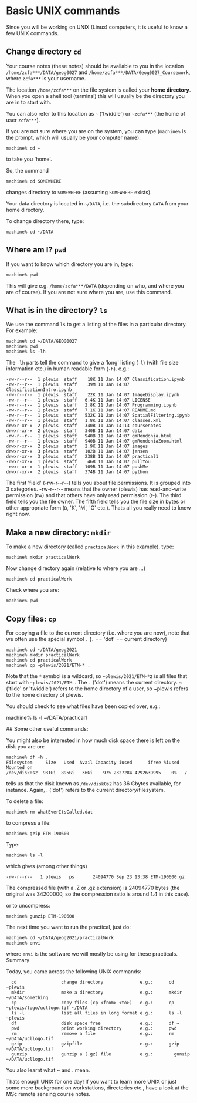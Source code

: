 # Basic UNIX commands

Since you will be working on UNIX (Linux) computers, it is useful to know a few UNIX commands.

## Change directory `cd`

Your course notes (these notes) should be available to you in the location `/home/zcfa***/DATA/geog0027` and `/home/zcfa***/DATA/Geog0027_Coursework`, where `zcfa***` is your username.

The location `/home/zcfa***` on the file system is called your **home directory**. When you open a shell tool (terminal) this will usually be the directory you are in to start with.

You can also refer to this location as `~` ('twiddle') or `~zcfa***` (the home of user `zcfa***`).

If you are not sure where you are on the system, you can type (`machine%` is the prompt, which will usually be your computer name):

    machine% cd ~
  
to take you 'home'.

So, the command 

    machine% cd SOMEWHERE
  
changes directory to `SOMEWHERE` (assuming `SOMEWHERE` exists).

Your data directory is located in `~/DATA`, i.e. the subdirectory `DATA` from your home directory.

To change directory there, type:

    machine% cd ~/DATA
 
## Where am I? `pwd`

If you want to know which directory you are in, type:

    machine% pwd
    
This will give e.g. `/home/zcfa***/DATA` (depending on who, and where you are of course). If you are not sure where you are, use this command.

## What is in the directory? `ls`

We use the command `ls` to get a listing of the files in a particular directory. For example:

    machine% cd ~/DATA/GEOG0027
    machine% pwd
    machine% ls -lh
    
The `-lh` parts tell the command to give a 'long' listing (`-l`) (with file size information etc.) in human readable form (`-h`). e.g.:

    -rw-r--r--  1 plewis  staff    18K 11 Jan 14:07 Classification.ipynb
    -rw-r--r--  1 plewis  staff    39M 11 Jan 14:07 ClassificationIntro.ipynb
    -rw-r--r--  1 plewis  staff    22K 11 Jan 14:07 ImageDisplay.ipynb
    -rw-r--r--  1 plewis  staff   6.4K 11 Jan 14:07 LICENSE
    -rw-r--r--  1 plewis  staff   2.8K 11 Jan 14:07 Programming.ipynb
    -rw-r--r--  1 plewis  staff   7.1K 11 Jan 14:07 README.md
    -rw-r--r--  1 plewis  staff   532K 11 Jan 14:07 SpatialFiltering.ipynb
    -rw-r--r--  1 plewis  staff   1.8K 11 Jan 14:07 classes.xml
    drwxr-xr-x  2 plewis  staff   340B 11 Jan 14:13 coursenotes
    drwxr-xr-x  2 plewis  staff   340B 11 Jan 14:07 data
    -rw-r--r--  1 plewis  staff   940B 11 Jan 14:07 gmRondonia.html
    -rw-r--r--  1 plewis  staff   940B 11 Jan 14:07 gmRondoniaZoom.html
    drwxr-xr-x  2 plewis  staff   2.9K 11 Jan 14:07 images
    drwxr-xr-x  3 plewis  staff   102B 11 Jan 14:07 jensen
    drwxr-xr-x  3 plewis  staff   238B 11 Jan 14:07 practical1
    -rwxr-xr-x  1 plewis  staff    46B 11 Jan 14:07 pullYou
    -rwxr-xr-x  1 plewis  staff   109B 11 Jan 14:07 pushMe
    drwxr-xr-x  2 plewis  staff   374B 11 Jan 14:07 python

The first 'field' (-rw-r--r--) tells you about file permissions. It is grouped into 3 categories. -rw-r--r-- means that the owner (plewis) has read-and-write permission (rw) and that others have only read permission (r-).
The third field tells you the file owner. The fifth field tells you the file size in bytes or other appropriate form (`B`, 'K', 'M', 'G' etc.).
Thats all you really need to know right now.

## Make a new directory: `mkdir`

To make a new directory (called `practicalWork` in this example), type:

    machine% mkdir practicalWork
    
Now change directory again (relative to where you are ...) 
 
    machine% cd practicalWork
    
Check where you are:

    machine% pwd
    
## Copy files: `cp`
    
For copying a file to the current directory (i.e. where you are now), note that we often use the special symbol `.` (`.` == 'dot' == current directory)
 
    machine% cd ~/DATA/geog2021
    machine% mkdir practicalWork
    machine% cd practicalWork
    machine% cp ~plewis/2021/ETM-* .
    
Note that the `*` symbol is a wildcard, so `~plewis/2021/ETM-*`z is all files that start with `~plewis/2021/ETM-`. The `.` ('dot')  means the current directory. ~ ('tilde' or 'twiddle')  refers to the home directory of a user, so ~plewis refers to the home directory of plewis. 

You should check to see what files have been copied over, e.g.:

  machine% ls -l ~/DATA/practical1


## Some other useful commands:

You might also be interested in how much disk space there is left on the disk you are on:

    machine% df -h . 
    Filesystem     Size   Used  Avail Capacity iused      ifree %iused  Mounted on
    /dev/disk0s2  931Gi  895Gi   36Gi    97% 2327284 4292639995    0%   /
    
    
tells us that the disk known as `/dev/disk0s2` has 36 Gbytes available, for instance. Again, . ('dot') refers to the current directory/filesystem. 

To delete a file:

    machine% rm whatEverItsCalled.dat
    
to compress a file:

    machine% gzip ETM-190600 
    
Type:

    machine% ls -l

which gives (among other things)

    -rw-r--r--   1 plewis   ps       24094770 Sep 23 13:38 ETM-190600.gz

The compressed file (with a .Z or .gz extension) is 24094770 bytes (the original was 34200000, so the compression ratio is around 1.4 in this case).

or to uncompress:

    machine% gunzip ETM-190600 
 

The next time you want to run the practical, just do:

    machine% cd ~/DATA/geog2021/practicalWork
    machine% envi 
    
    
where `envi` is the software we will mostly be using for these practicals.
Summary

Today, you came across the following UNIX commands:


      cd                 change directory              e.g.:      cd ~plewis
      mkdir              make a directory              e.g.:      mkdir ~/DATA/something
      cp                 copy files (cp <from> <to>)   e.g.:      cp ~plewis/logo/ucllogo.tif ~/DATA
      ls -l              list all files in long format e.g.:      ls -l ~plewis
      df                 disk space free               e.g.:      df ~
      pwd                print working directory       e.g.:      pwd
      rm                 remove a file                 e.g.:      rm ~/DATA/ucllogo.tif
      gzip               gzipfile                      e.g.:      gzip ~/DATA/ucllogo.tif
      gunzip             gunzip a (.gz) file           e.g.:        gunzip ~/DATA/ucllogo.tif

You also learnt what ~ and . mean.

Thats enough UNIX for one day! If you want to learn more UNIX or just some more background on workstations, directories etc., have a look at the MSc remote sensing course notes. 
  
